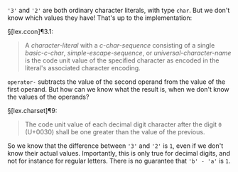 `'3'` and `'2'` are both ordinary character literals, with type `char`. But we don't know which values they have! That's up to the implementation:

§[lex.ccon]¶3.1:

> A *character-literal* with a *c-char-sequence* consisting of a single *basic-c-char*, *simple-escape-sequence*, or *universal-character-name* is the code unit value of the specified character as encoded in the literal's associated character encoding.

`operator-` subtracts the value of the second operand from the value of the first operand. But how can we know what the result is, when we don't know the values of the operands?

§[lex.charset]¶9:

> The code unit value of each decimal digit character after the digit `0` (U+0030) shall be one greater than the value of the previous.

So we know that the difference between `'3'` and `'2'` is `1`, even if we don't know their actual values. Importantly, this is only true for decimal digits, and not for instance for regular letters. There is no guarantee that `'b' - 'a'` is `1`.